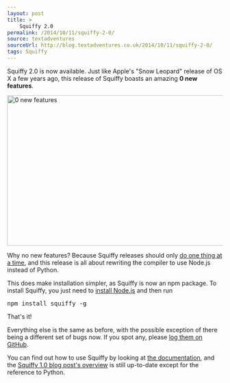 ```yaml
---
layout: post
title: >
    Squiffy 2.0
permalink: /2014/10/11/squiffy-2-0/
source: textadventures
sourceUrl: http://blog.textadventures.co.uk/2014/10/11/squiffy-2-0/
tags: Squiffy
---
```

Squiffy 2.0 is now available. Just like Apple's "Snow Leopard" release of OS X a few years ago, this release of Squiffy boasts an amazing <strong>0 new features</strong>.

<a href="/images/2014/textadventuresblog.files.wordpress.com-2014-10-snow-leopard-0-new-features.jpg"><img class="aligncenter size-large wp-image-2603" src="/images/2014/textadventuresblog.files.wordpress.com-2014-10-snow-leopard-0-new-features.jpg?w=625" alt="0 new features" width="625" height="351" /></a>

Why no new features? Because Squiffy releases should only <a href="http://docs.textadventures.co.uk/squiffy/roadmap.html">do one thing at a time</a>, and this release is all about rewriting the compiler to use Node.js instead of Python.

This does make installation simpler, as Squiffy is now an npm package. To install Squiffy, you just need to <a href="http://nodejs.org/">install Node.js</a> and then run
<pre>npm install squiffy -g</pre>
That's it!

Everything else is the same as before, with the possible exception of there being a different set of bugs now. If you spot any, please <a href="https://github.com/textadventures/squiffy/issues">log them on GitHub</a>.

You can find out how to use Squiffy by looking at <a href="http://docs.textadventures.co.uk/squiffy/">the documentation</a>, and the <a title="Squiffy 1.0" href="/2014/07/27/squiffy-1-0/">Squiffy 1.0 blog post's overview</a> is still up-to-date except for the reference to Python.
